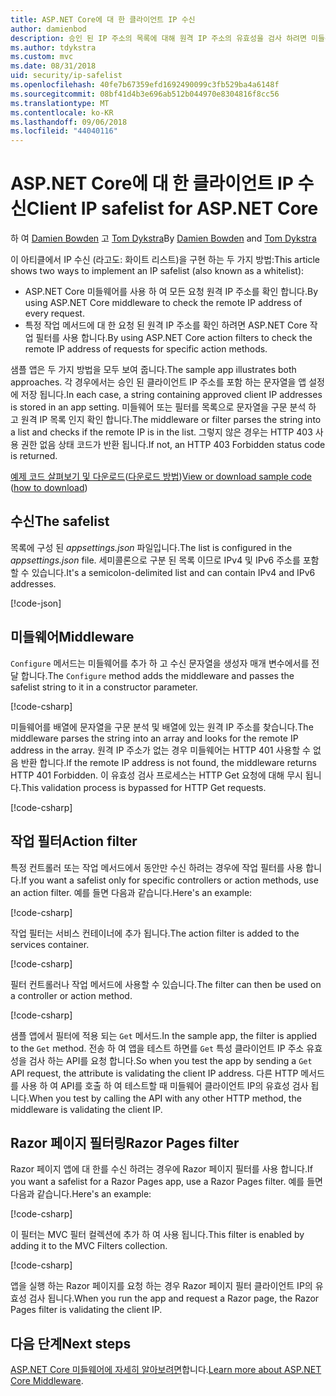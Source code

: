 ```yaml
---
title: ASP.NET Core에 대 한 클라이언트 IP 수신
author: damienbod
description: 승인 된 IP 주소의 목록에 대해 원격 IP 주소의 유효성을 검사 하려면 미들웨어 또는 작업 필터를 작성 하는 방법에 알아봅니다.
ms.author: tdykstra
ms.custom: mvc
ms.date: 08/31/2018
uid: security/ip-safelist
ms.openlocfilehash: 40fe7b67359efd1692490099c3fb529ba4a6148f
ms.sourcegitcommit: 08bf41d4b3e696ab512b044970e8304816f8cc56
ms.translationtype: MT
ms.contentlocale: ko-KR
ms.lasthandoff: 09/06/2018
ms.locfileid: "44040116"
---
```

# <a name="client-ip-safelist-for-aspnet-core"></a><span data-ttu-id="64842-103">ASP.NET Core에 대 한 클라이언트 IP 수신</span><span class="sxs-lookup"><span data-stu-id="64842-103">Client IP safelist for ASP.NET Core</span></span>

<span data-ttu-id="64842-104">하 여 [Damien Bowden](https://twitter.com/damien_bod) 고 [Tom Dykstra](https://github.com/tdykstra)</span><span class="sxs-lookup"><span data-stu-id="64842-104">By [Damien Bowden](https://twitter.com/damien_bod) and [Tom Dykstra](https://github.com/tdykstra)</span></span>
 
<span data-ttu-id="64842-105">이 아티클에서 IP 수신 (라고도: 화이트 리스트)을 구현 하는 두 가지 방법:</span><span class="sxs-lookup"><span data-stu-id="64842-105">This article shows two ways to implement an IP safelist (also known as a whitelist):</span></span>

* <span data-ttu-id="64842-106">ASP.NET Core 미들웨어를 사용 하 여 모든 요청 원격 IP 주소를 확인 합니다.</span><span class="sxs-lookup"><span data-stu-id="64842-106">By using ASP.NET Core middleware to check the remote IP address of every request.</span></span>
* <span data-ttu-id="64842-107">특정 작업 메서드에 대 한 요청 된 원격 IP 주소를 확인 하려면 ASP.NET Core 작업 필터를 사용 합니다.</span><span class="sxs-lookup"><span data-stu-id="64842-107">By using ASP.NET Core action filters to check the remote IP address of requests for specific action methods.</span></span>

<span data-ttu-id="64842-108">샘플 앱은 두 가지 방법을 모두 보여 줍니다.</span><span class="sxs-lookup"><span data-stu-id="64842-108">The sample app illustrates both approaches.</span></span> <span data-ttu-id="64842-109">각 경우에서는 승인 된 클라이언트 IP 주소를 포함 하는 문자열을 앱 설정에 저장 됩니다.</span><span class="sxs-lookup"><span data-stu-id="64842-109">In each case, a string containing approved client IP addresses is stored in an app setting.</span></span> <span data-ttu-id="64842-110">미들웨어 또는 필터를 목록으로 문자열을 구문 분석 하 고 원격 IP 목록 인지 확인 합니다.</span><span class="sxs-lookup"><span data-stu-id="64842-110">The middleware or filter parses the string into a list and  checks if the remote IP is in the list.</span></span> <span data-ttu-id="64842-111">그렇지 않은 경우는 HTTP 403 사용 권한 없음 상태 코드가 반환 됩니다.</span><span class="sxs-lookup"><span data-stu-id="64842-111">If not, an HTTP 403 Forbidden status code is returned.</span></span>

<span data-ttu-id="64842-112">[예제 코드 살펴보기 및 다운로드](https://github.com/aspnet/Docs/tree/master/aspnetcore/security/ip-safelist/samples/2.x/ClientIpAspNetCore)([다운로드 방법](xref:tutorials/index#how-to-download-a-sample))</span><span class="sxs-lookup"><span data-stu-id="64842-112">[View or download sample code](https://github.com/aspnet/Docs/tree/master/aspnetcore/security/ip-safelist/samples/2.x/ClientIpAspNetCore) ([how to download](xref:tutorials/index#how-to-download-a-sample))</span></span>

## <a name="the-safelist"></a><span data-ttu-id="64842-113">수신</span><span class="sxs-lookup"><span data-stu-id="64842-113">The safelist</span></span>

<span data-ttu-id="64842-114">목록에 구성 된 *appsettings.json* 파일입니다.</span><span class="sxs-lookup"><span data-stu-id="64842-114">The list is configured in the *appsettings.json* file.</span></span> <span data-ttu-id="64842-115">세미콜론으로 구분 된 목록 이므로 IPv4 및 IPv6 주소를 포함할 수 있습니다.</span><span class="sxs-lookup"><span data-stu-id="64842-115">It's a semicolon-delimited list and can contain IPv4 and IPv6 addresses.</span></span>

[!code-json[](ip-safelist/samples/2.x/ClientIpAspNetCore/appsettings.json?highlight=2)]

## <a name="middleware"></a><span data-ttu-id="64842-116">미들웨어</span><span class="sxs-lookup"><span data-stu-id="64842-116">Middleware</span></span>

<span data-ttu-id="64842-117">`Configure` 메서드는 미들웨어를 추가 하 고 수신 문자열을 생성자 매개 변수에서를 전달 합니다.</span><span class="sxs-lookup"><span data-stu-id="64842-117">The `Configure` method adds the middleware and passes the safelist string to it in a constructor parameter.</span></span>

[!code-csharp[](ip-safelist/samples/2.x/ClientIpAspNetCore/Startup.cs?name=snippet_Configure&highlight=7)]

<span data-ttu-id="64842-118">미들웨어를 배열에 문자열을 구문 분석 및 배열에 있는 원격 IP 주소를 찾습니다.</span><span class="sxs-lookup"><span data-stu-id="64842-118">The middleware parses the string into an array and looks for the remote IP address in the array.</span></span> <span data-ttu-id="64842-119">원격 IP 주소가 없는 경우 미들웨어는 HTTP 401 사용할 수 없음 반환 합니다.</span><span class="sxs-lookup"><span data-stu-id="64842-119">If the remote IP address is not found, the middleware returns HTTP 401 Forbidden.</span></span> <span data-ttu-id="64842-120">이 유효성 검사 프로세스는 HTTP Get 요청에 대해 무시 됩니다.</span><span class="sxs-lookup"><span data-stu-id="64842-120">This validation process is bypassed for HTTP Get requests.</span></span>

[!code-csharp[](ip-safelist/samples/2.x/ClientIpAspNetCore/AdminSafeListMiddleware.cs?name=snippet_ClassOnly)]

## <a name="action-filter"></a><span data-ttu-id="64842-121">작업 필터</span><span class="sxs-lookup"><span data-stu-id="64842-121">Action filter</span></span>

<span data-ttu-id="64842-122">특정 컨트롤러 또는 작업 메서드에서 동안만 수신 하려는 경우에 작업 필터를 사용 합니다.</span><span class="sxs-lookup"><span data-stu-id="64842-122">If you want a safelist only for specific controllers or action methods, use an action filter.</span></span> <span data-ttu-id="64842-123">예를 들면 다음과 같습니다.</span><span class="sxs-lookup"><span data-stu-id="64842-123">Here's an example:</span></span> 

[!code-csharp[](ip-safelist/samples/2.x/ClientIpAspNetCore/Filters/ClientIdCheckFilter.cs)]

<span data-ttu-id="64842-124">작업 필터는 서비스 컨테이너에 추가 됩니다.</span><span class="sxs-lookup"><span data-stu-id="64842-124">The action filter is added to the services container.</span></span>

[!code-csharp[](ip-safelist/samples/2.x/ClientIpAspNetCore/Startup.cs?name=snippet_ConfigureServices&highlight=3)]

<span data-ttu-id="64842-125">필터 컨트롤러나 작업 메서드에 사용할 수 있습니다.</span><span class="sxs-lookup"><span data-stu-id="64842-125">The filter can then be used on a controller or action method.</span></span>

[!code-csharp[](ip-safelist/samples/2.x/ClientIpAspNetCore/Controllers/ValuesController.cs?name=snippet_Filter&highlight=1)]

<span data-ttu-id="64842-126">샘플 앱에서 필터에 적용 되는 `Get` 메서드.</span><span class="sxs-lookup"><span data-stu-id="64842-126">In the sample app, the filter is applied to the `Get` method.</span></span> <span data-ttu-id="64842-127">전송 하 여 앱을 테스트 하면를 `Get` 특성 클라이언트 IP 주소 유효성을 검사 하는 API를 요청 합니다.</span><span class="sxs-lookup"><span data-stu-id="64842-127">So when you test the app by sending a `Get` API request, the attribute is validating the client IP address.</span></span> <span data-ttu-id="64842-128">다른 HTTP 메서드를 사용 하 여 API를 호출 하 여 테스트할 때 미들웨어 클라이언트 IP의 유효성 검사 됩니다.</span><span class="sxs-lookup"><span data-stu-id="64842-128">When you test by calling the API with any other HTTP method, the middleware is validating the client IP.</span></span>

## <a name="razor-pages-filter"></a><span data-ttu-id="64842-129">Razor 페이지 필터링</span><span class="sxs-lookup"><span data-stu-id="64842-129">Razor Pages filter</span></span> 

<span data-ttu-id="64842-130">Razor 페이지 앱에 대 한를 수신 하려는 경우에 Razor 페이지 필터를 사용 합니다.</span><span class="sxs-lookup"><span data-stu-id="64842-130">If you want a safelist for a Razor Pages app, use a Razor Pages filter.</span></span> <span data-ttu-id="64842-131">예를 들면 다음과 같습니다.</span><span class="sxs-lookup"><span data-stu-id="64842-131">Here's an example:</span></span> 

[!code-csharp[](ip-safelist/samples/2.x/ClientIpAspNetCore/Filters/ClientIdCheckPageFilter.cs)]

<span data-ttu-id="64842-132">이 필터는 MVC 필터 컬렉션에 추가 하 여 사용 됩니다.</span><span class="sxs-lookup"><span data-stu-id="64842-132">This filter is enabled by adding it to the MVC Filters collection.</span></span>

[!code-csharp[](ip-safelist/samples/2.x/ClientIpAspNetCore/Startup.cs?name=snippet_ConfigureServices&highlight=7-9)]

<span data-ttu-id="64842-133">앱을 실행 하는 Razor 페이지를 요청 하는 경우 Razor 페이지 필터 클라이언트 IP의 유효성 검사 됩니다.</span><span class="sxs-lookup"><span data-stu-id="64842-133">When you run the app and request a Razor page, the Razor Pages filter is validating the client IP.</span></span>

## <a name="next-steps"></a><span data-ttu-id="64842-134">다음 단계</span><span class="sxs-lookup"><span data-stu-id="64842-134">Next steps</span></span>

<span data-ttu-id="64842-135">[ASP.NET Core 미들웨어에 자세히 알아보려면](xref:fundamentals/middleware/index)합니다.</span><span class="sxs-lookup"><span data-stu-id="64842-135">[Learn more about ASP.NET Core Middleware](xref:fundamentals/middleware/index).</span></span>

